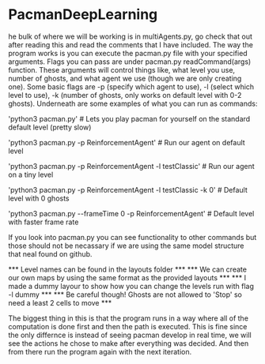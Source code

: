 # PacmanDeepLearning
he bulk of where we will be working is in multiAgents.py, go check that out after reading this and read
the comments that I have included. The way the program works is you can execute the pacman.py file with
your specified arguments. Flags you can pass are under pacman.py readCommand(args) function. These
arguments will control things like, what level you use, number of ghosts, and what agent we use (though
we are only creating one). Some basic flags are -p (specify which agent to use), -l (select which level
to use), -k (number of ghosts, only works on default level with 0-2 ghosts). Underneath are some examples
of what you can run as commands:

'python3 pacman.py' # Lets you play pacman for yourself on the standard default level (pretty slow)

'python3 pacman.py -p ReinforcementAgent' # Run our agent on default level

'python3 pacman.py -p ReinforcementAgent -l testClassic' # Run our agent on a tiny level

'python3 pacman.py -p ReinforcementAgent -l testClassic -k 0' # Default level with 0 ghosts

'python3 pacman.py --frameTime 0 -p ReinforcementAgent' # Default level with faster frame rate

If you look into pacman.py you can see functionality to other commands but those should not be
necassary if we are using the same model structure that neal found on github.

*** Level names can be found in the layouts folder ***
*** We can create our own maps by using the same format as the provided layouts ***
*** I made a dummy layour to show how you can change the levels run with flag -l dummy ***
*** Be careful though! Ghosts are not allowed to 'Stop' so need a least 2 cells to move ***

The biggest thing in this is that the program runs in a way where all of the computation is done first
and then the path is executed. This is fine since the only differnce is instead of seeing pacman develop
in real time, we will see the actions he chose to make after everything was decided. And then from there
run the program again with the next iteration.
